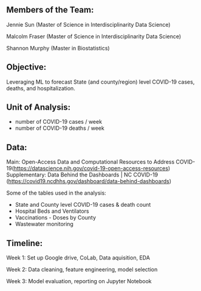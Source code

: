 ## Members of the Team:

Jennie Sun (Master of Science in Interdisciplinarity Data Science) 

Malcolm Fraser (Master of Science in Interdisciplinarity Data Science) 

Shannon Murphy (Master in Biostatistics) 


## Objective:
Leveraging ML to forecast State (and county/region) level COVID-19 cases, deaths, and hospitalization. 

## Unit of Analysis: 
- number of COVID-19 cases / week
- number of COVID-19 deaths / week

## Data:
Main: Open-Access Data and Computational Resources to Address COVID-19(https://datascience.nih.gov/covid-19-open-access-resources)
Supplementary: Data Behind the Dashboards | NC COVID-19 (https://covid19.ncdhhs.gov/dashboard/data-behind-dashboards)

Some of the tables used in the analysis:
- State and County level COVID-19 cases & death count
- Hospital Beds and Ventilators
- Vaccinations - Doses by County
- Wastewater monitoring 


## Timeline: 

Week 1: Set up Google drive, CoLab, Data aquisition, EDA

Week 2: Data cleaning, feature engineering, model selection

Week 3: Model evaluation, reporting on Jupyter Notebook
